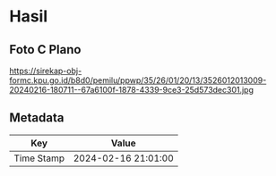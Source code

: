 # Hasil

## Foto C Plano

https://sirekap-obj-formc.kpu.go.id/b8d0/pemilu/ppwp/35/26/01/20/13/3526012013009-20240216-180711--67a6100f-1878-4339-9ce3-25d573dec301.jpg


## Metadata

| Key        | Value               |
| ---------- | ------------------- |
| Time Stamp | 2024-02-16 21:01:00 |



